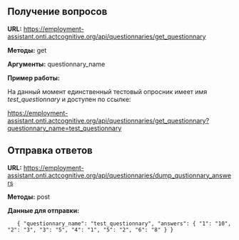 ## Получение вопросов ##

__URL:__ https://employment-assistant.onti.actcognitive.org/api/questionnaries/get_questionnary

__Методы:__ get

__Аргументы:__ questionnary_name

__Пример работы:__ 

На данный момент единственный тестовый опросник имеет имя _test_questionnary_ и доступен по ссылке:

https://employment-assistant.onti.actcognitive.org/api/questionnaries/get_questionnary?questionnary_name=test_questionnary

## Отправка ответов ##

__URL:__ https://employment-assistant.onti.actcognitive.org/api/questionnaries/dump_qustionnary_answers

__Методы:__ post

__Данные для отправки:__

`	{
	    "questionnary_name": "test_questionnary",
	    "answers": {
	        "1": "10",
	        "2": "3",
	        "3": "5",
	        "4": "1",
	        "5": "2",
	        "6": "8"
	    }
	}`
